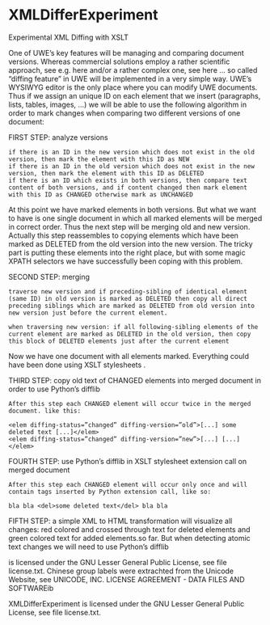 XMLDifferExperiment
===================

Experimental XML Diffing with XSLT

One of UWE’s key features will be managing and comparing document versions. Whereas commercial solutions employ a rather scientific approach, see e.g. here and/or a rather complex one, see here … so called “diffing feature” in UWE will be implemented in a very simple way. UWE’s WYSIWYG editor is the only place where you can modify UWE documents. Thus if we assign an unique ID on each element that we insert (paragraphs, lists, tables, images, …) we will be able to use the following algorithm in order to mark changes when comparing two different versions of one document:

FIRST STEP: analyze versions

    if there is an ID in the new version which does not exist in the old version, then mark the element with this ID as NEW
    if there is an ID in the old version which does not exist in the new version, then mark the element with this ID as DELETED
    if there is an ID which exists in both versions, then compare text content of both versions, and if content changed then mark element with this ID as CHANGED otherwise mark as UNCHANGED

At this point we have marked elements in both versions. But what we want to have is one single document in which all marked elements will be merged in correct order. Thus the next step will be merging old and new version. Actually this step reassembles to copying elements which have been marked as DELETED from the old version into the new version. The tricky part is putting these elements into the right place, but with some magic XPATH selectors we have successfully been coping with this problem.

SECOND STEP: merging

    traverse new version and if preceding-sibling of identical element (same ID) in old version is marked as DELETED then copy all direct preceding siblings which are marked as DELETED from old version into new version just before the current element.

    when traversing new version: if all following-sibling elements of the current element are marked as DELETED in the old version, then copy this block of DELETED elements just after the current element

Now we have one document with all elements marked. Everything could have been done using XSLT stylesheets .

THIRD STEP: copy old text of CHANGED elements into merged document in order to use Python’s difflib

    After this step each CHANGED element will occur twice in the merged document. like this:

    <elem diffing-status=”changed” diffing-version=”old”>[...] some deleted text [...]</elem>
    <elem diffing-status=”changed” diffing-version=”new”>[...] [...]</elem>

FOURTH STEP: use Python’s difflib in XSLT stylesheet extension call on merged document

    After this step each CHANGED element will occur only once and will contain tags inserted by Python extension call, like so:

    bla bla <del>some deleted text</del> bla bla

FIFTH STEP: a simple XML to HTML transformation will visualize all changes: red colored and crossed through text for deleted elements and green colored text for added elements.so far. But when detecting atomic text changes we will need to use Python’s difflib 

is licensed under the GNU Lesser General Public License, see file license.txt. Chinese group labels were extrachted from the Unicode Website, see UNICODE, INC. LICENSE AGREEMENT - DATA FILES AND SOFTWAREib

XMLDifferExperiment is licensed under the GNU Lesser General Public License, see file license.txt. 
